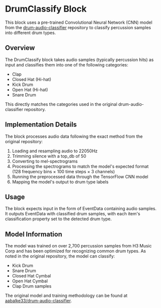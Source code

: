 # DrumClassify Block

This block uses a pre-trained Convolutional Neural Network (CNN) model from the [drum-audio-classifier](https://github.com/aabalke33/drum-audio-classifier) repository to classify percussion samples into different drum types.

## Overview

The DrumClassify block takes audio samples (typically percussion hits) as input and classifies them into one of the following categories:
- Clap
- Closed Hat (Hi-hat)
- Kick Drum
- Open Hat (Hi-hat)
- Snare Drum

This directly matches the categories used in the original drum-audio-classifier repository.

## Implementation Details

The block processes audio data following the exact method from the original repository:
1. Loading and resampling audio to 22050Hz
2. Trimming silence with a top_db of 50
3. Converting to mel-spectrograms
4. Processing the spectrograms to match the model's expected format (128 frequency bins × 100 time steps × 3 channels)
5. Running the preprocessed data through the TensorFlow CNN model
6. Mapping the model's output to drum type labels

## Usage

The block expects input in the form of EventData containing audio samples. It outputs EventData with classified drum samples, with each item's classification property set to the detected drum type.

## Model Information

The model was trained on over 2,700 percussion samples from H3 Music Corp and has been optimized for recognizing common drum types. As noted in the original repository, the model can classify:
- Kick Drum
- Snare Drum
- Closed Hat Cymbal
- Open Hat Cymbal
- Clap Drum samples

The original model and training methodology can be found at [aabalke33/drum-audio-classifier](https://github.com/aabalke33/drum-audio-classifier). 